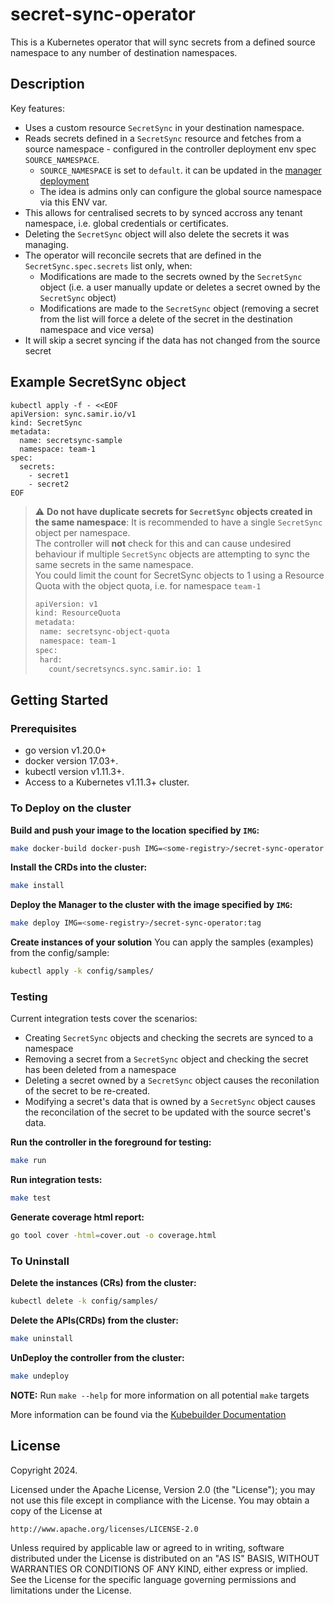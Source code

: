 # secret-sync-operator
This is a Kubernetes operator that will sync secrets from a defined source namespace to any number of destination namespaces.

## Description
Key features:
- Uses a custom resource `SecretSync` in your destination namespace.
- Reads secrets defined in a `SecretSync` resource and fetches from a source namespace - configured in the controller deployment env spec `SOURCE_NAMESPACE`.
    - `SOURCE_NAMESPACE` is set to `default`. it can be updated in the [manager deployment](config/manager/manager.yaml#L104)
    - The idea is admins only can configure the global source namespace via this ENV var.
- This allows for centralised secrets to by synced accross any tenant namespace, i.e. global credentials or certificates.
- Deleting the `SecretSync` object will also delete the secrets it was managing.
- The operator will reconcile secrets that are defined in the `SecretSync.spec.secrets` list only, when:
    - Modifications are made to the secrets owned by the `SecretSync` object (i.e. a user manually update or deletes a secret owned by the `SecretSync` object)
    - Modifications are made to the `SecretSync` object (removing a secret from the list will force a delete of the secret in the destination namespace and vice versa)
- It will skip a secret syncing if the data has not changed from the source secret

## Example SecretSync object
```
kubectl apply -f - <<EOF
apiVersion: sync.samir.io/v1
kind: SecretSync
metadata:
  name: secretsync-sample
  namespace: team-1
spec:
  secrets:
    - secret1
    - secret2
EOF
```

> :warning: **Do not have duplicate secrets for `SecretSync` objects created in the same namespace**: It is recommended to have a single `SecretSync` object per namespace. \
> The controller will **not** check for this and can cause undesired behaviour if multiple `SecretSync` objects are attempting to sync the same secrets in the same namespace. \
> You could limit the count for SecretSync objects to 1 using a Resource Quota with the object quota, i.e. for namespace `team-1`
> ```sh
> apiVersion: v1
>kind: ResourceQuota
>metadata:
>  name: secretsync-object-quota
>  namespace: team-1
>spec:
>  hard:
>    count/secretsyncs.sync.samir.io: 1
> ```

## Getting Started

### Prerequisites
- go version v1.20.0+
- docker version 17.03+.
- kubectl version v1.11.3+.
- Access to a Kubernetes v1.11.3+ cluster.

### To Deploy on the cluster
**Build and push your image to the location specified by `IMG`:**

```sh
make docker-build docker-push IMG=<some-registry>/secret-sync-operator:tag
```

**Install the CRDs into the cluster:**

```sh
make install
```

**Deploy the Manager to the cluster with the image specified by `IMG`:**

```sh
make deploy IMG=<some-registry>/secret-sync-operator:tag
```

**Create instances of your solution**
You can apply the samples (examples) from the config/sample:

```sh
kubectl apply -k config/samples/
```

### Testing

Current integration tests cover the scenarios:
- Creating `SecretSync` objects and checking the secrets are synced to a namespace
- Removing a secret from a `SecretSync` object and checking the secret has been deleted from a namespace
- Deleting a secret owned by a `SecretSync` object causes the reconilation of the secret to be re-created.
- Modifying a secret's data that is owned by a `SecretSync` object causes the reconcilation of the secret to be updated with the source secret's data.

**Run the controller in the foreground for testing:**
```sh
make run
```

**Run integration tests:**
```sh
make test
```

**Generate coverage html report:**
```sh
go tool cover -html=cover.out -o coverage.html
```

### To Uninstall
**Delete the instances (CRs) from the cluster:**

```sh
kubectl delete -k config/samples/
```

**Delete the APIs(CRDs) from the cluster:**

```sh
make uninstall
```

**UnDeploy the controller from the cluster:**

```sh
make undeploy
```

**NOTE:** Run `make --help` for more information on all potential `make` targets

More information can be found via the [Kubebuilder Documentation](https://book.kubebuilder.io/introduction.html)

## License

Copyright 2024.

Licensed under the Apache License, Version 2.0 (the "License");
you may not use this file except in compliance with the License.
You may obtain a copy of the License at

    http://www.apache.org/licenses/LICENSE-2.0

Unless required by applicable law or agreed to in writing, software
distributed under the License is distributed on an "AS IS" BASIS,
WITHOUT WARRANTIES OR CONDITIONS OF ANY KIND, either express or implied.
See the License for the specific language governing permissions and
limitations under the License.

